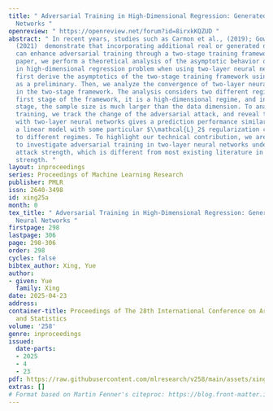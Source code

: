 ```yaml
---
title: " Adversarial Training in High-Dimensional Regression: Generated Data and Neural
  Networks "
openreview: " https://openreview.net/forum?id=8irxkKQZUD "
abstract: " In recent years, studies such as Carmon et al., (2019); Gowal et al.,
  (2021)  demonstrate that incorporating additional real or generated data with pseudo-labels
  can enhance adversarial training through a two-stage training framework. In this
  paper, we perform a theoretical analysis of the asymptotic behavior of this method
  in high-dimensional regression problem when using two-layer neural networks. We
  first derive the asymptotics of the two-stage training framework using linear regression
  as a preliminary. Then, we analyze the convergence of two-layer neural networks
  in the two-stage framework. The analysis considers two different regimes: in the
  first stage of the framework, it is a high-dimensional regime, and in the second
  stage, the sample size is much larger than the data dimension. To analyze adversarial
  training, we track the change of the adversarial attack, and reveal that training
  with two-layer neural networks gives a prediction performance similar to training
  a linear model with some particular $\\mathcal{L}_2$ regularization corresponding
  to different regimes. To highlight our technical contribution, we are the first
  to investigate adversarial training in two-layer neural networks under moderate
  attack strength, which is different from most existing literature in vanishing attack
  strength. "
layout: inproceedings
series: Proceedings of Machine Learning Research
publisher: PMLR
issn: 2640-3498
id: xing25a
month: 0
tex_title: " Adversarial Training in High-Dimensional Regression: Generated Data and
  Neural Networks "
firstpage: 298
lastpage: 306
page: 298-306
order: 298
cycles: false
bibtex_author: Xing, Yue
author:
- given: Yue
  family: Xing
date: 2025-04-23
address:
container-title: Proceedings of The 28th International Conference on Artificial Intelligence
  and Statistics
volume: '258'
genre: inproceedings
issued:
  date-parts:
  - 2025
  - 4
  - 23
pdf: https://raw.githubusercontent.com/mlresearch/v258/main/assets/xing25a/xing25a.pdf
extras: []
# Format based on Martin Fenner's citeproc: https://blog.front-matter.io/posts/citeproc-yaml-for-bibliographies/
---
```


